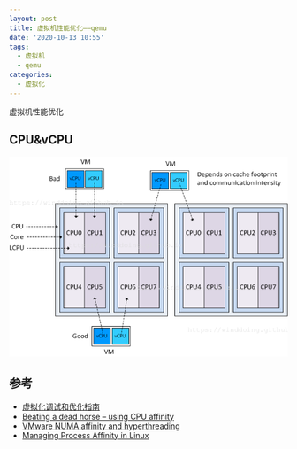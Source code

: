 ```yaml
---
layout: post
title: 虚拟机性能优化——qemu
date: '2020-10-13 10:55'
tags:
  - 虚拟机
  - qemu
categories:
  - 虚拟化
---
```


虚拟机性能优化

<!--more-->

## CPU&vCPU

![CPU and vCPU](/images/2020/10/cpu_and_vcpu.png)

## 参考

- [虚拟化调试和优化指南](https://access.redhat.com/documentation/zh-cn/red_hat_enterprise_linux/7/html-single/virtualization_tuning_and_optimization_guide/index#sect-Virtualization_Tuning_Optimization_Guide-NUMA-Auto_NUMA_Balancing)
- [Beating a dead horse – using CPU affinity](https://frankdenneman.nl/2011/01/11/beating-a-dead-horse-using-cpu-affinity/)
- [VMware NUMA affinity and hyperthreading](https://docs.pexip.com/server_design/vmware_numa_affinity.htm)
- [Managing Process Affinity in Linux](https://glennklockwood.com/hpc-howtos/process-affinity.html#2-types-of-thread-scheduling)
